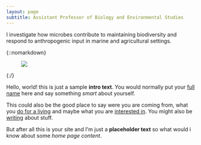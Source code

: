 ```yaml
---
layout: page
subtitle: Assistant Professor of Biology and Environmental Studies
---
```


<div class="lead pretty-links">

<div class="lead lead-about">I investigate how microbes contribute to maintaining biodiversity and respond to anthropogenic input in marine and agricultural settings.
</div>
  
{::nomarkdown} 
<figure class="site-profile">
    <img src="{{ site.baseurl }}/assets/img/profile.jpg">
</figure>
{:/}
  
  Hello, world! this is just a sample **intro text**. You would normally put your [full name](about/) here and say something *smart* about yourself.

  This could also be the good place to say were you are coming from, what you [do for a living](work/) and maybe what you are [interested in](projects/). You might also be [writing](articles/) about stuff.

  But after all this is your site and I'm just a **placeholder text** so what would i know about some *home page content*.
</div>
